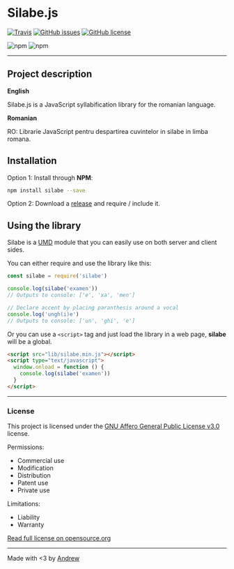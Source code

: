 # Silabe.js

[![Travis](https://img.shields.io/travis/neculaesei/silabe.js.svg?style=for-the-badge)](https://travis-ci.org/neculaesei/silabe.js)
[![GitHub issues](https://img.shields.io/github/issues/neculaesei/silabe.js.svg?style=for-the-badge)](https://github.com/neculaesei/silabe.js/issues)
[![GitHub license](https://img.shields.io/github/license/neculaesei/silabe.js.svg?style=for-the-badge)](https://github.com/neculaesei/silabe.js/blob/master/LICENSE)


![npm](https://img.shields.io/npm/v/npm.svg?style=for-the-badge)
![npm](https://img.shields.io/npm/dt/silabe.svg?style=for-the-badge)

---

## Project description

**English**

Silabe.js is a JavaScript syllabification library for the romanian language.

**Romanian**

RO: Librarie JavaScript pentru despartirea cuvintelor in silabe in limba romana.

## Installation

Option 1: Install through **NPM**:

```bash
npm install silabe --save
```

Option 2: Download a [release](https://github.com/neculaesei/silabe.js/releases) and require / include it.

## Using the library

Silabe is a [UMD](https://github.com/umdjs/umd) module that you can easily use on both server and client sides.

You can either require and use the library like this:

```javascript
const silabe = require('silabe')

console.log(silabe('examen'))
// Outputs to console: ['e', 'xa', 'men']

// Declare accent by placing paranthesis around a vocal
console.log('ungh(i)e')
// Outputs to console: ['un', 'ghi', 'e']
```

Or you can use a `<script>` tag and just load the library in a web page, **silabe** will be a global.
```html
<script src="lib/silabe.min.js"></script>
<script type="text/javascript">
  window.onload = function () {
    console.log(silabe('examen'))
  }
</script>
```

---

### License

This project is licensed under the [GNU Affero General Public License v3.0](https://github.com/neculaesei/silabe.js/blob/master/LICENSE) license.

Permissions:

* Commercial use
* Modification
* Distribution
* Patent use
* Private use

Limitations:

* Liability
* Warranty

[Read full license on opensource.org](https://opensource.org/licenses/AGPL-3.0)

---

Made with <3 by [Andrew](https://andreineculaesei.com)
